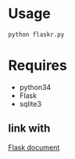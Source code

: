 # Usage
`python flaskr.py`

# Requires
- python34
- Flask
- sqlite3

## link with 
[Flask document](http://flask.pocoo.org/docs/0.10/)

